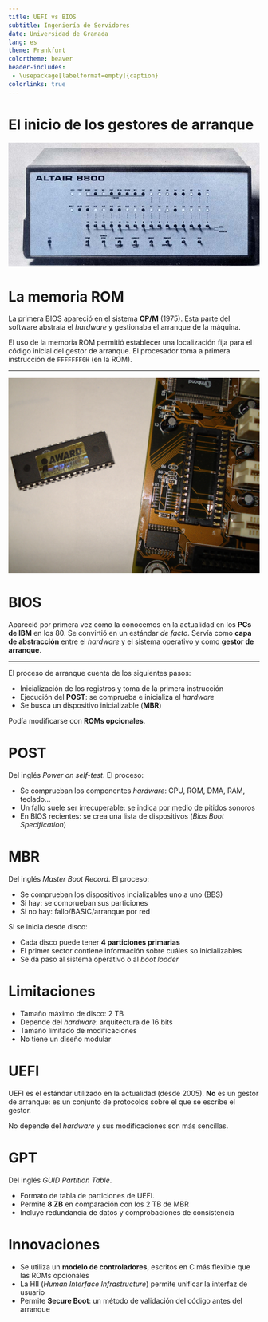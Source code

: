 ```yaml
---
title: UEFI vs BIOS
subtitle: Ingeniería de Servidores
date: Universidad de Granada
lang: es
theme: Frankfurt
colortheme: beaver
header-includes:
 - \usepackage[labelformat=empty]{caption}
colorlinks: true
---
```


# El inicio de los gestores de arranque

![Los interruptores permitían escribir cada palabra en la memoria interna indicando su estado bit a bit.](imgs/altair8800b.png) 

# La memoria ROM

La primera BIOS apareció en el sistema **CP/M** (1975). Esta parte del software abstraía el *hardware* y gestionaba el arranque de la máquina.

El uso de la memoria ROM permitió establecer una localización fija para el código inicial del gestor de arranque. El procesador toma a primera instrucción de `FFFFFFF0H` (en la ROM).

----

![ROM de BIOS fuera de la placa base. De [Wikimedia Commons](https://en.wikipedia.org/wiki/File:Bios_chip-2011-04-11.jpg)](imgs/AwardROM.jpg)


# BIOS

Apareció por primera vez como la conocemos en la actualidad en los **PCs de IBM** en los 80. Se convirtió en un estándar *de facto*. Servía como **capa de abstracción** entre el *hardware* y el sistema operativo y como **gestor de arranque**.

---

El proceso de arranque cuenta de los siguientes pasos:

- Inicialización de los registros y toma de la primera instrucción
- Ejecución del **POST**: se comprueba e inicializa el *hardware*
- Se busca un dispositivo inicializable (**MBR**)

Podía modificarse con **ROMs opcionales**.

# POST

Del inglés *Power on self-test*. El proceso:

- Se comprueban los componentes *hardware*: CPU, ROM, DMA, RAM, teclado...
- Un fallo suele ser irrecuperable: se indica por medio de pitidos sonoros
- En BIOS recientes: se crea una lista de dispositivos (*Bios Boot Specification*)

# MBR

Del inglés *Master Boot Record*. El proceso: 

- Se comprueban los dispositivos incializables uno a uno (BBS)
- Si hay: se comprueban sus particiones
- Si no hay: fallo/BASIC/arranque por red

Si se inicia desde disco:

- Cada disco puede tener **4 particiones primarias**
- El primer sector contiene información sobre cuáles so inicializables
- Se da paso al sistema operativo o al *boot loader*

# Limitaciones

- Tamaño máximo de disco: 2 TB 
- Depende del *hardware*: arquitectura de 16 bits
- Tamaño limitado de modificaciones
- No tiene un diseño modular

# UEFI

UEFI es el estándar utilizado en la actualidad (desde 2005). **No** es un gestor de arranque: es un conjunto de protocolos sobre el que se escribe el gestor.

No depende del *hardware* y sus modificaciones son más sencillas.

# GPT

Del inglés *GUID Partition Table*. 

- Formato de tabla de particiones de UEFI. 
- Permite **8 ZB** en comparación con los 2 TB de MBR
- Incluye redundancia de datos y comprobaciones de consistencia


# Innovaciones

- Se utiliza un **modelo de controladores**, escritos en C más flexible que las ROMs opcionales
- La HII (*Human Interface Infrastructure*) permite unificar la interfaz de usuario
- Permite **Secure Boot**: un método de validación del código antes del arranque



